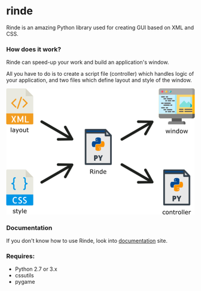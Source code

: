 # rinde
Rinde is an amazing Python library used for creating GUI based on XML and CSS.

### How does it work?
Rinde can speed-up your work and build an application's window.

All you have to do is to create a script file (controller) which handles logic of your application, and two files which define layout and style of the window.

![Diagram](docs/diagram.png)

### Documentation
If you don't know how to use Rinde, look into [documentation](https://r0jsik.github.io/rinde/) site.

### Requires:
* Python 2.7 or 3.x
* cssutils
* pygame
